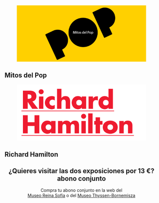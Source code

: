 <section id="offer" class="dark-bg">
  <div class="container inner-top-sm">
  	<div class="row animate">
  		<div class="col-sm-6 inner-bottom-sm">
        <figure>
          <img src="assets/images/img.logo-mitos-pop.png" alt="Mitos del Pop" class="img-responsive">
        </figure>
        <h2>Mitos del Pop </h2>      
      </div>
      <div class="col-sm-6 inner-bottom-sm">
        <figure>
          <img src="assets/images/img.logo-richard-hamilton.png" alt="Richard Hamilton" class="img-responsive">
        </figure>
        <h2>Richard Hamilton</h2>
      </div>
  	</div>
  	<div class="center-block text-center inner-bottom-sm animate">
  		<header>
  		<h1 class="single-block">¿Quieres visitar las dos exposiciones por 13 €? <span class="abono-conjunto">abono conjunto</span></h1>
  		<p>Compra tu abono conjunto en la web del <br><a href="" class="btn btn-large">Museo Reina Sofía</a> o del <a href="" class="btn btn-large">Museo Thyssen-Bornemisza</a></p>
  		</header>
  	</div>
  </div>
</section>
